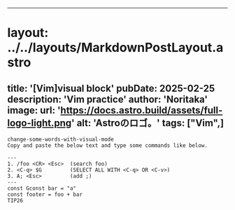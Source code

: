 
---
# layout: ../../layouts/MarkdownPostLayout.astro
title: '[Vim]visual block'
pubDate: 2025-02-25
description: 'Vim practice'
author: 'Noritaka'
image:
    url: 'https://docs.astro.build/assets/full-logo-light.png'
    alt: 'Astroのロゴ。'
tags: ["Vim",]
---

```
change-some-words-with-visual-mode
Copy and paste the below text and type some commands like below.

---
1. /foo <CR> <Esc>  (search foo)
2. <C-q> $G         (SELECT ALL WITH <C-q> OR <C-v>)
3. A; <Esc>         (add ;)
---
const Gconst bar = "a"
const footer = foo + bar
TIP26
